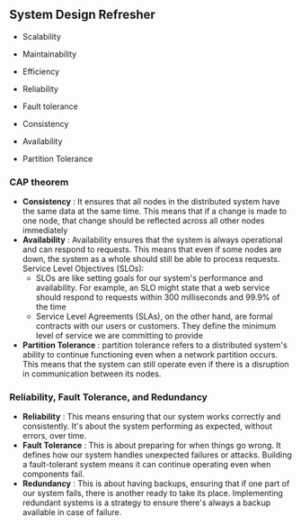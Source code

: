 ## System Design Refresher
- Scalability
- Maintainability
- Efficiency
- Reliability
- Fault tolerance

- Consistency
- Availability
- Partition Tolerance

### CAP theorem
- **Consistency** : It ensures that all nodes in the distributed system have the same data at the same time. This means that if a change is made to one node, that change should be reflected across all other nodes immediately
- **Availability** : Availability ensures that the system is always operational and can respond to requests. This means that even if some nodes are down, the system as a whole should still be able to process requests.
Service Level Objectives (SLOs):
    * SLOs are like setting goals for our system's performance and availability. For example, an SLO might state that a web service should respond to requests within 300 milliseconds and 99.9% of the time
    * Service Level Agreements (SLAs), on the other hand, are formal contracts with our users or customers. They define the minimum level of service we are committing to provide
- **Partition Tolerance** : partition tolerance refers to a distributed system's ability to continue functioning even when a network partition occurs. This means that the system can still operate even if there is a disruption in communication between its nodes.

### Reliability, Fault Tolerance, and Redundancy
- **Reliability** : This means ensuring that our system works correctly and consistently. It's about the system performing as expected, without errors, over time.
- **Fault Tolerance** : This is about preparing for when things go wrong. It defines how our system handles unexpected failures or attacks. Building a fault-tolerant system means it can continue operating even when components fail.
- **Redundancy** : This is about having backups, ensuring that if one part of our system fails, there is another ready to take its place. Implementing redundant systems is a strategy to ensure there's always a backup available in case of failure.